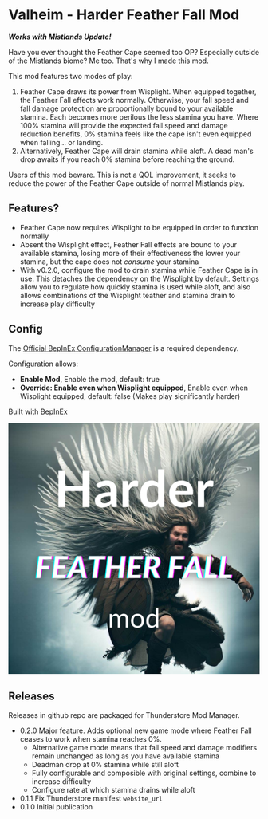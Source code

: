 # Valheim - Harder Feather Fall Mod

**_Works with Mistlands Update!_**

Have you ever thought the Feather Cape seemed too OP? Especially outside of the Mistlands biome? Me too. That's why I made this mod.

This mod features two modes of play:

1. Feather Cape draws its power from Wisplight. When equipped together, the Feather Fall effects work normally. Otherwise, your fall speed and fall damage protection are proportionally bound to your available stamina. Each becomes more perilous the less stamina you have. Where 100% stamina will provide the expected fall speed and damage reduction benefits, 0% stamina feels like the cape isn't even equipped when falling... or landing.
2. Alternatively, Feather Cape will drain stamina while aloft. A dead man's drop awaits if you reach 0% stamina before reaching the ground.

Users of this mod beware. This is not a QOL improvement, it seeks to reduce the power of the Feather Cape outside of normal Mistlands play.

## Features?

* Feather Cape now requires Wisplight to be equipped in order to function normally
* Absent the Wisplight effect, Feather Fall effects are bound to your available stamina, losing more of their effectiveness the lower your stamina, but the cape does not *consume* your stamina
* With v0.2.0, configure the mod to drain stamina while Feather Cape is in use. This detaches the dependency on the Wisplight by default. Settings allow you to regulate how quickly stamina is used while aloft, and also allows combinations of the Wisplight teather and stamina drain to increase play difficulty

## Config

The [Official BepInEx ConfigurationManager](https://github.com/BepInEx/BepInEx.ConfigurationManager) is a required dependency.

Configuration allows:

* **Enable Mod**, Enable the mod, default: true
* **Override: Enable even when Wisplight equipped**, Enable even when Wisplight equipped, default: false (Makes play significantly harder)

Built with [BepInEx](https://valheim.thunderstore.io/package/denikson/BepInExPack_Valheim/)

![toggle-movement-mod](https://raw.githubusercontent.com/afilbert/valheim-harder-feather-fall-mod/main/doc/img/HarderFeatherFallMod.png)

## Releases

Releases in github repo are packaged for Thunderstore Mod Manager.

* 0.2.0 Major feature. Adds optional new game mode where Feather Fall ceases to work when stamina reaches 0%.
  * Alternative game mode means that fall speed and damage modifiers remain unchanged as long as you have available stamina
  * Deadman drop at 0% stamina while still aloft
  * Fully configurable and composible with original settings, combine to increase difficulty
  * Configure rate at which stamina drains while aloft
* 0.1.1 Fix Thunderstore manifest `website_url`
* 0.1.0 Initial publication
